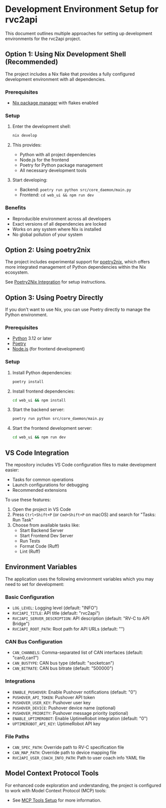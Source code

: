 # Development Environment Setup for rvc2api

This document outlines multiple approaches for setting up development environments for the rvc2api project.

## Option 1: Using Nix Development Shell (Recommended)

The project includes a Nix flake that provides a fully configured development environment with all dependencies.

### Prerequisites

- [Nix package manager](https://nixos.org/download.html) with flakes enabled

### Setup

1. Enter the development shell:

   ```bash
   nix develop
   ```

2. This provides:

   - Python with all project dependencies
   - Node.js for the frontend
   - Poetry for Python package management
   - All necessary development tools

3. Start developing:
   - Backend: `poetry run python src/core_daemon/main.py`
   - Frontend: `cd web_ui && npm run dev`

### Benefits

- Reproducible environment across all developers
- Exact versions of all dependencies are locked
- Works on any system where Nix is installed
- No global pollution of your system

## Option 2: Using poetry2nix

The project includes experimental support for [poetry2nix](https://github.com/nix-community/poetry2nix), which offers more integrated management of Python dependencies within the Nix ecosystem.

See [Poetry2Nix Integration](poetry2nix-integration.md) for setup instructions.

## Option 3: Using Poetry Directly

If you don't want to use Nix, you can use Poetry directly to manage the Python environment.

### Prerequisites

- [Python](https://www.python.org/downloads/) 3.12 or later
- [Poetry](https://python-poetry.org/docs/#installation)
- [Node.js](https://nodejs.org/) (for frontend development)

### Setup

1. Install Python dependencies:

   ```bash
   poetry install
   ```

2. Install frontend dependencies:

   ```bash
   cd web_ui && npm install
   ```

3. Start the backend server:

   ```bash
   poetry run python src/core_daemon/main.py
   ```

4. Start the frontend development server:

   ```bash
   cd web_ui && npm run dev
   ```

## VS Code Integration

The repository includes VS Code configuration files to make development easier:

- Tasks for common operations
- Launch configurations for debugging
- Recommended extensions

To use these features:

1. Open the project in VS Code
2. Press `Ctrl+Shift+P` (or `Cmd+Shift+P` on macOS) and search for "Tasks: Run Task"
3. Choose from available tasks like:
   - Start Backend Server
   - Start Frontend Dev Server
   - Run Tests
   - Format Code (Ruff)
   - Lint (Ruff)

## Environment Variables

The application uses the following environment variables which you may need to set for development:

### Basic Configuration

- `LOG_LEVEL`: Logging level (default: "INFO")
- `RVC2API_TITLE`: API title (default: "rvc2api")
- `RVC2API_SERVER_DESCRIPTION`: API description (default: "RV-C to API Bridge")
- `RVC2API_ROOT_PATH`: Root path for API URLs (default: "")

### CAN Bus Configuration

- `CAN_CHANNELS`: Comma-separated list of CAN interfaces (default: "can0,can1")
- `CAN_BUSTYPE`: CAN bus type (default: "socketcan")
- `CAN_BITRATE`: CAN bus bitrate (default: "500000")

### Integrations

- `ENABLE_PUSHOVER`: Enable Pushover notifications (default: "0")
- `PUSHOVER_API_TOKEN`: Pushover API token
- `PUSHOVER_USER_KEY`: Pushover user key
- `PUSHOVER_DEVICE`: Pushover device name (optional)
- `PUSHOVER_PRIORITY`: Pushover message priority (optional)
- `ENABLE_UPTIMEROBOT`: Enable UptimeRobot integration (default: "0")
- `UPTIMEROBOT_API_KEY`: UptimeRobot API key

### File Paths

- `CAN_SPEC_PATH`: Override path to RV-C specification file
- `CAN_MAP_PATH`: Override path to device mapping file
- `RVC2API_USER_COACH_INFO_PATH`: Path to user coach info YAML file

## Model Context Protocol Tools

For enhanced code exploration and understanding, the project is configured to work with Model Context Protocol (MCP) tools:

- See [MCP Tools Setup](mcp-tools-setup.md) for more information.
